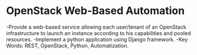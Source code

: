 # OpenStack Web-Based Automation

-Provide a web-based service allowing each user/tenant of an OpenStack infrastructure to launch an instance according to his capabilities  and pooled resources.
-Implement a python application using Django framework.
-Key Words: REST, OpenStack, Python, Automatization.
